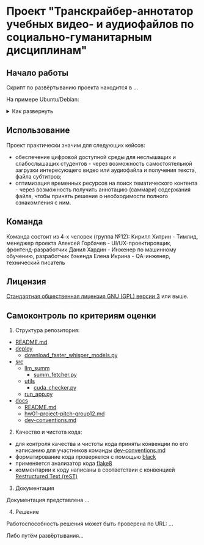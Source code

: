 # Проект "Транскрайбер-аннотатор учебных видео- и аудиофайлов по социально-гуманитарным дисциплинам"

## Начало работы
Скрипт по развёртыванию проекта находится в ...

На примере Ubuntu/Debian:
<details>
  <summary>Как развернуть</summary>
    
    sudo apt update && sudo apt upgrade -y

    sudo apt install python3 python3-virtualenv python3-pip git

    mkdir $HOME/fin-proj && cd $HOME/fin-proj

    git clone https://github.com/mlteamurfu2325/practicum-s1.git .

    python3 -m virtualenv .venv

    source .venv/bin/activate

    pip install faster-whisper streamlit pytube openai

    mkdir models/ && mkdir models/faster-whisper/

    python3 deploy/download_faster_whisper_models.py

    cd src/

    streamlit run run_app.py

</details>

## Использование
Проект практически значим для следующих кейсов:
- обеспечение цифровой доступной среды для неслышащих и слабослышащих студентов - через возможность самостоятельной загрузки интересующего видео или аудиофайла и получения текста, файла субтитров;
- оптимизация временных ресурсов на поиск тематического контента - через возможность получить аннотацию (саммари) содержания файла, чтобы принять решение о необходимости полного ознакомления с ним.

## Команда
Команда состоит из 4-х человек (группа №12):
Кирилл Хитрин - Тимлид, менеджер проекта
Алексей Горбачев - UI/UX-проектировщик, фронтенд-разработчик
Данил Хардин - Инженер по машинному обучению, разработчик бэкенда
Елена Икрина - QA-инженер, технический писатель

## Лицензия
[Стандартная общественная лицензия GNU (GPL) версии 3](./gpl-3.0.txt) или выше.

## Самоконтроль по критериям оценки
1. Структура репозитория:
 * [README.md](./README.md)
 * [deploy](./deploy)
   * [download_faster_whisper_models.py](./deploy/download_faster_whisper_models.py)
 * [src](./src)
   * [llm_summ](./src/llm_summ)
     * [summ_fetcher.py](./src/llm_summ/summ_fetcher.py)
   * [utils](./src/utils)
     * [cuda_checker.py](./src/utils/cuda_checker.py)
   * [run_app.py](./src/run_app.py)
 * [docs](./docs)
     * [README.md](./docs/README.md)
     * [hw01-project-pitch-group12.md](./docs/hw01-project-pitch-group12.md)
     * [dev-conventions.md](./docs/dev-conventions.md)

2. Качество и чистота кода:
- для контроля качества и чистоты кода приняты конвенции по его написанию для участников команды [dev-conventions.md](./docs/dev-conventions.md)
- форматирование кода проверяется с помощью [black](https://github.com/psf/black)
- применяется анализатор кода [flake8](https://flake8.pycqa.org/en/latest/)
- комментарии к коду написаны в соответствии с конвенцией [Restructured Text (reST)](https://sphinx-rtd-tutorial.readthedocs.io/en/latest/docstrings.html)

3. Документация
   
Документация представлена ...

4. Решение
   
Работоспособность решения может быть проверена по URL: ...

Либо путём развёртывания...
